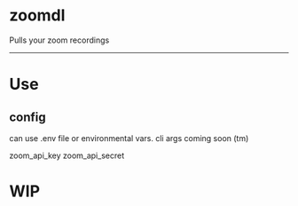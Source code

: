 # zoomdl

Pulls your zoom recordings

---

# Use

## config

can use .env file or environmental vars.  cli args coming soon (tm)

zoom_api_key
zoom_api_secret

# WIP

